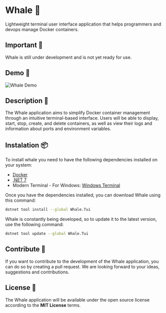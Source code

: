 ﻿# Whale 🐳

Lightweight terminal user interface application that helps programmers and devops manage Docker containers.

## Important 📢

Whale is still under development and is not yet ready for use.

## Demo 🎥

![Whale Demo](./docs/demo.gif)

## Description 📝

The Whale application aims to simplify Docker container management through an intuitive terminal-based interface. Users will be able to display, start, stop, create, and delete containers, as well as view their logs and information about ports and environment variables.

## Instalation 📦

To install whale you need to have the following dependencies installed on your system:

- [Docker](https://docs.docker.com/get-docker/)
- [.NET 7](https://dotnet.microsoft.com/download/dotnet/7.0)
- Modern Terminal - For Windows: [Windows Terminal](https://www.microsoft.com/en-us/p/windows-terminal/9n0dx20hk701?activetab=pivot:overviewtab)

Once you have the dependencies installed, you can download Whale using this command:

```bash
dotnet tool install --global Whale.Tui
```

Whale is constantly being developed, so to update it to the latest version, use the following command:

```bash
dotnet tool update --global Whale.Tui
```

## Contribute 🤝

If you want to contribute to the development of the Whale application, you can do so by creating a pull request. We are looking forward to your ideas, suggestions and contributions.

## License 📕

The Whale application will be available under the open source license according to the **MIT License** terms.
